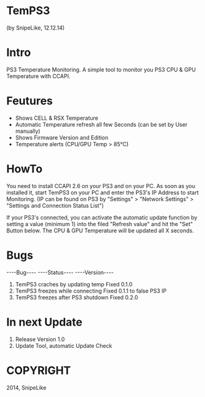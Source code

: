 # TemPS3
(by SnipeLike, 12.12.14)

# Intro
PS3 Temperature Monitoring.
A simple tool to monitor you PS3 CPU & GPU Temperature with CCAPI.

# Feutures
- Shows CELL & RSX Temperature
- Automatic Temperature refresh all few Seconds (can be set by User manually)
- Shows Firmware Version and Edition
- Temperature alerts (CPU/GPU Temp > 85°C)

# HowTo
You need to install CCAPI 2.6 on your PS3 and on your PC.
As soon as you installed it, start TemPS3 on your PC and enter the PS3's IP Address
to start Monitoring. (IP can be found on PS3 by "Settings" > "Network Settings" > "Settings and Connection Status List")

If your PS3's connected, you can activate the automatic update function by setting a value (minimum 1) into the
filed "Refresh value" and hit the "Set" Button below. The CPU & GPU Temperature will be updated all X seconds.

# Bugs
----Bug----                                   ----Status----         ----Version----
1) TemPS3 craches by updating temp            Fixed                  0.1.0
2) TemPS3 freezes while connecting            Fixed                  0.1.1
   to false PS3 IP
3) TemPS3 freezes after PS3 shutdown          Fixed                  0.2.0

# In next Update
1) Release Version 1.0
2) Update Tool, automatic Update Check

# COPYRIGHT
2014, SnipeLike
